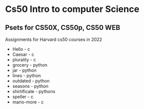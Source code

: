 # Cs50 Intro to computer Science

## Psets for CS50X, CS50p, CS50 WEB
Assignments for Harvard cs50 courses in 2022

* Hello - c
* Caesar - c 
* plurality - c
* grocery - python
* jar - python
* lines - python
* outdated - python
* seasons - python
* shirtificate - pythons
* speller - c
* mario-more - c